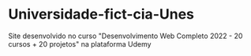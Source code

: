 # Universidade-fict-cia-Unes
Site desenvolvido no curso "Desenvolvimento Web Completo 2022 - 20 cursos + 20 projetos" na plataforma Udemy
